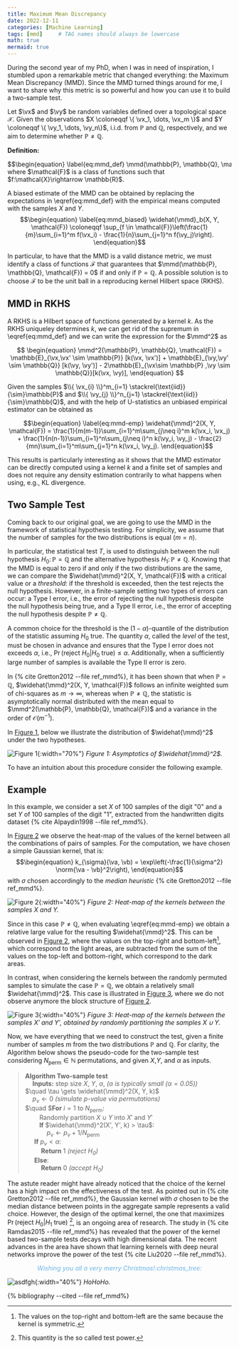 ```yaml
---
title: Maximum Mean Discrepancy
date: 2022-12-11
categories: [Machine Learning]
tags: [mmd]     # TAG names should always be lowercase
math: true
mermaid: true
---
```


During the second year of my PhD, when I was in need of inspiration, I stumbled upon a remarkable metric that changed everything: the Maximum Mean Discrepancy (MMD).
Since the MMD turned things around for me, I want to share why this metric is so powerful and how you can use it to build a two-sample test.
<div style="display:none">
$
\newcommand{\vect}[1]{\boldsymbol{#1}}
\newcommand{\vx}{\vect{x}}
\newcommand{\vy}{\vect{y}}
\newcommand{\va}{\vect{a}}
\newcommand{\vb}{\vect{b}}
\DeclareMathOperator{\mmd}{MMD}
\newcommand{\coloneqqf}{\mathrel{\vcenter{:}}=}
\newcommand{\norm}[1]{\left\lVert #1 \right\rVert}
\binoppenalty=10000
\relpenalty=10000
$
</div>

Let $\vx$ and $\vy$ be random variables defined over a topological space $\mathcal{X}$. Given the observations $X \coloneqqf \{ \vx_1, \dots, \vx_m \}$ and $Y \coloneqqf \{ \vy_1, \dots, \vy_n\}$, i.i.d. from $\mathbb{P}$ and $\mathbb{Q}$, respectively, and we aim to determine whether $\mathbb{P} \neq \mathbb{Q}$.


**Definition:** 
<div style="overflow-x: auto; white-space: nowrap;">
$$\begin{equation}
    \label{eq:mmd_def}
    \mmd(\mathbb{P}, \mathbb{Q}, \mathcal{F}) \coloneqqf \sup_{f \in \mathcal{F}}(\mathbb{E}_{\vx \sim \mathbb{P}}[f(\vx)] - \mathbb{E}_{\vy \sim \mathbb{Q}}[f(\vy)]).
\end{equation}$$
</div>
where $\mathcal{F}$ is a class of functions such that $f:\mathcal{X}\rightarrow \mathbb{R}$.

A biased estimate of the MMD can be obtained by replacing the expectations in \eqref{eq:mmd_def} with the empirical means computed with the samples $X$ and $Y$.
$$\begin{equation}
    \label{eq:mmd_biased}
    \widehat{\mmd}_b(X, Y, \mathcal{F}) \coloneqqf \sup_{f \in \mathcal{F}}\left(\frac{1}{m}\sum_{i=1}^m f(\vx_i) - \frac{1}{n}\sum_{j=1}^n f(\vy_j)\right).
\end{equation}$$

In particular, to have that the MMD is a valid distance metric, we must identify a class of functions $\mathcal{F}$ that guarantees that $\mmd(\mathbb{P}, \mathbb{Q}, \mathcal{F}) = 0$ if and only if $\mathbb{P} = \mathbb{Q}$. 
A possible solution is to choose  $\mathcal{F}$ to be the unit ball in a reproducing kernel Hilbert space (RKHS).


## MMD in RKHS

A RKHS is a Hilbert space of functions generated by a kernel $k$. As the RKHS uniqueley determines $k$, we can get rid of the supremum in \eqref{eq:mmd_def} and we can write the expression for the $\mmd^2$ as

$$
\begin{equation}
\mmd^2(\mathbb{P}, \mathbb{Q}, \mathcal{F}) = \mathbb{E}_{\vx,\vx' \sim \mathbb{P}} [k(\vx, \vx')] +  \mathbb{E}_{\vy,\vy' \sim \mathbb{Q}} [k(\vy, \vy')] - 2\mathbb{E}_{\vx\sim \mathbb{P} ,\vy \sim \mathbb{Q}}[k(\vx, \vy)],
\end{equation}
$$


Given the samples 
$\\{ \vx_{i} \\}^m_{i=1} \stackrel{\text{iid}}{\sim}\mathbb{P}$ and
$\\{ \vy_{j} \\}^n_{j=1} \stackrel{\text{iid}}{\sim}\mathbb{Q}$, and with the help of U-statistics an unbiased empirical estimator can be obtained as 


$$\begin{equation}
    \label{eq:mmd-emp}
    \widehat{\mmd}^2(X, Y, \mathcal{F}) = \frac{1}{m(m-1)}\sum_{i=1}^m\sum_{j\neq i}^m k(\vx_i, \vx_j) + \frac{1}{n(n-1)}\sum_{i=1}^n\sum_{j\neq i}^n k(\vy_i, \vy_j) - \frac{2}{mn}\sum_{i=1}^m\sum_{j=1}^n k(\vx_i, \vy_j).
\end{equation}$$

This results is particularly interesting as it shows that the MMD estimator can be directly computed using a kernel $k$ and a finite set of samples and does not require any density estimation contrarily to what happens when using, e.g., KL divergence.


## Two Sample Test
Coming back to our original goal, we are going to use the MMD in the framework of statistical hypothesis testing.
For simplicity, we assume that the number of samples for the two distributions is equal ($m=n$). 

In particular, the statistical test $T$, is used to distinguish between the null hypothesis $H_0\colon \mathbb{P} = \mathbb{Q}$ and the alternative hypothesis $H_1\colon \mathbb{P} \neq \mathbb{Q}$. Knowing that the MMD is equal to zero if and only if the two distributions are the same, we can compare the $\widehat{\mmd}^2(X, Y, \mathcal{F})$ with a critical value or a *threshold*: if the threshold is exceeded, then the test rejects the null hypothesis. However, in a finite-sample setting two types of errors can occur: a Type I error, i.e., the error of rejecting the null hypothesis despite the null hypothesis being true, and a Type II error, i.e., the error of accepting the null hypothesis despite $\mathbb{P} \neq \mathbb{Q}$.

A common choice for the threshold is the $(1-\alpha)\text{-quantile}$ of the distribution of the statistic assuming $H_0$ true. The quantity $\alpha$, called the *level* of the test, must be chosen in advance and ensures that the Type I error does not exceeds $\alpha$, i.e., $\Pr(\text{reject }H_0\lvert H_0 \text{ true}) \leq \alpha$. Additionally, when a sufficiently large number of samples is available the Type II error is zero.

In {% cite Gretton2012 --file ref_mmd%}, it has been shown that when $\mathbb{P} = \mathbb{Q}$, $\widehat{\mmd}^2(X, Y, \mathcal{F})$ follows
an infinite weighted sum of chi-squares as $m\rightarrow \infty$, whereas when $\mathbb{P} \neq \mathbb{Q}$, the statistic is asymptotically normal distributed with the mean equal to $\mmd^2(\mathbb{P}, \mathbb{Q}, \mathcal{F})$ and a variance in the order of $\mathcal{O}(m^{-1})$.

In [Figure 1](/assets/mmd/asymp_new.png), below we illustrate the distribution of $\widehat{\mmd}^2$ under the two hypotheses.

![Figure 1](/assets/mmd/asymp_new.png){:width="70%"}
_Figure 1: Asymptotics of $\widehat{\mmd}^2$._

To have an intuition about this procedure consider the following example.

## Example
In this example, we consider a set $X$ of $100$ samples of the digit "$0$" and a set $Y$ of $100$ samples of the digit "$1$", extracted from the handwritten digits dataset {% cite Alpaydin1998 --file ref_mmd%}. 

In [Figure 2](/assets/mmd/k_orig_c.png) we observe the heat-map of the values of the kernel between all the combinations of pairs of samples.
For the computation, we have chosen a simple Gaussian kernel, that is:
$$\begin{equation}
    k_{\sigma}(\va, \vb) = \exp\left(-\frac{1}{\sigma^2} \norm{\va - \vb}^2\right),
\end{equation}$$
with $\sigma$ chosen accordingly to the *median heuristic* {% cite Gretton2012 --file ref_mmd%}.

![Figure 2](/assets/mmd/k_orig_c.png){:width="40%"}
_Figure 2: Heat-map of the kernels between the samples $X$ and $Y$._

[^a]: The values on the top-right and bottom-left are the same because the kernel is symmetric.

Since in this case $\mathbb{P} \neq \mathbb{Q}$, when evaluating \eqref{eq:mmd-emp} we obtain a relative large value for the resulting $\widehat{\mmd}^2$. This can be observed in [Figure 2](/assets/mmd/k_orig_c.png), where the values on the top-right and bottom-left[^a], which correspond to the light areas, are subtracted from the sum of the values on the top-left and bottom-right, which correspond to the dark areas.

In contrast, when considering the kernels between the randomly permuted samples to simulate the case $\mathbb{P} = \mathbb{Q}$, we obtain a relatively small $\widehat{\mmd}^2$. This case is illustrated in [Figure 3](/assets/mmd/k_perm_c.png), where we do not observe anymore the block structure of [Figure 2](/assets/mmd/k_orig_c.png).

![Figure 3](/assets/mmd/k_perm_c.png){:width="40%"}
_Figure 3: Heat-map of the kernels between the samples $X'$ and $Y'$, obtained by randomly partitioning the samples $X \cup Y$._


Now, we have everything that we need to construct the test, given a finite number of samples $m$ from the two distributions $\mathbb{P}$ and $\mathbb{Q}$.
For clarity, the Algorithm below shows the pseudo-code for the two-sample test considering $N_{\text{perm}} \in \mathbb{N}$ permutations, and given $X$,$Y$, and $\alpha$ as inputs.

> **Algorithm Two-sample test**  
$\quad$**Inputs:** step size  $X$, $Y$, $\alpha$, *$(\alpha$ is typically small ($\alpha=0.05$))*  
$\quad \tau \gets \widehat{\mmd}^2(X, Y, k)$  
$\quad p_v\gets 0$ *(simulate $p$-value via permutations)*   
$\quad $**For** $i=1$ to $N_{\text{perm}}$:    
$\qquad$Randomly partition $X \cup Y$ into $X'$ and $Y'$  
$\qquad$**If** $\widehat{\mmd}^2(X', Y', k) > \tau$:   
$\qquad\quad p_v \gets p_v + 1/ N_{\text{perm}}$   
$\quad$ **If** $p_v < \alpha$:   
$\qquad$ **Return** 1 *(reject $H_0$)*  
$\quad$ **Else**:   
$\qquad$ **Return** 0 *(accept $H_0$)*  

[^b]: This quantity is the so called test power.

The astute reader might have already noticed that the choice of the kernel has a high impact on the effectiveness of the test. As pointed out in {% cite Gretton2012 --file ref_mmd%}, the Gaussian kernel with $\sigma$ chosen to be the median distance between points in the aggregate sample represents a valid choice. However, the design of the optimal kernel, the one that maximizes $\Pr(\text{reject }H_0\lvert H_1\text{ true})$ [^b], is an ongoing area of research. The study in {% cite Ramdas2015 --file ref_mmd%} has revealed that the power of the kernel based two-sample tests decays with high dimensional data. The recent advances in the area have shown that learning kernels with deep neural networks improve the power of the test {% cite Liu2020 --file ref_mmd%}.


<p style="text-align:center; color:#6EB5E6;"><em>Wishing you all a very merry Christmas!:christmas_tree:</em></p> 


![asdfgh](/assets/mmd/hohoho.jpeg){:width="40%"}
_HoHoHo._

{% bibliography --cited --file ref_mmd%}